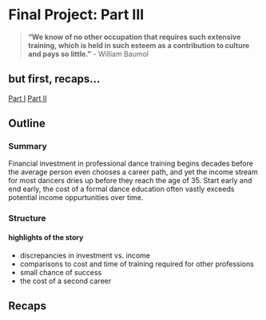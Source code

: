 # Final Project: Part III
> **“We know of no other occupation that requires such extensive training, which is held in such esteem as a contribution to culture and pays so little.”** - William Baumol

## but first, recaps...
[Part I]()
[Part II]()

## Outline
### Summary
Financial investment in professional dance training begins decades before the average person even chooses a career path, and yet the income stream for most dancers dries up before they reach the age of 35. Start early and end early, the cost of a formal dance education often vastly exceeds potential income oppurtunities over time.
### Structure
#### highlights of the story
- discrepancies in investment vs. income
- comparisons to cost and time of training required for other professions 
- small chance of success
- the cost of a second career
## Recaps
